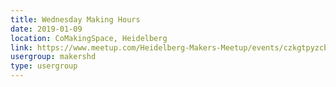 ```yaml
---
title: Wednesday Making Hours
date: 2019-01-09
location: CoMakingSpace, Heidelberg
link: https://www.meetup.com/Heidelberg-Makers-Meetup/events/czkgtpyzcbmb/
usergroup: makershd
type: usergroup
---
```

